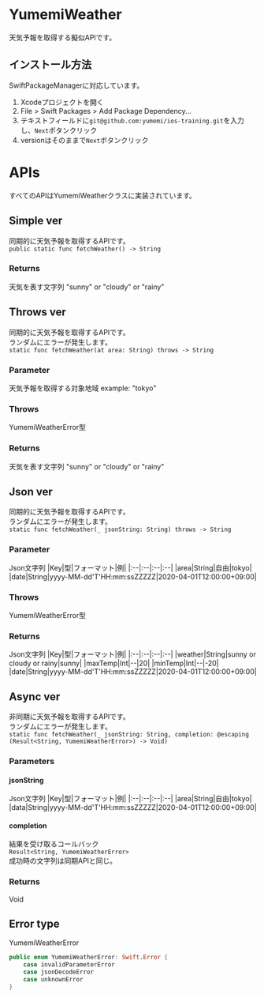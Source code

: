 # YumemiWeather
天気予報を取得する擬似APIです。

## インストール方法
SwiftPackageManagerに対応しています。

1. Xcodeプロジェクトを開く
1. File > Swift Packages > Add Package Dependency...
1. テキストフィールドに`git@github.com:yumemi/ios-training.git`を入力し、`Next`ボタンクリック
1. versionはそのままで`Next`ボタンクリック

# APIs

すべてのAPIはYumemiWeatherクラスに実装されています。

## Simple ver
同期的に天気予報を取得するAPIです。  
`public static func fetchWeather() -> String`

### Returns
天気を表す文字列 "sunny" or "cloudy" or "rainy"

## Throws ver
同期的に天気予報を取得するAPIです。  
ランダムにエラーが発生します。  
`static func fetchWeather(at area: String) throws -> String`

### Parameter
天気予報を取得する対象地域 example: "tokyo"

### Throws
YumemiWeatherError型

### Returns
天気を表す文字列 "sunny" or "cloudy" or "rainy"

## Json ver
同期的に天気予報を取得するAPIです。  
ランダムにエラーが発生します。  
`static func fetchWeather(_ jsonString: String) throws -> String`

### Parameter
Json文字列
|Key|型|フォーマット|例|
|:--|:--|:--|:--|
|area|String|自由|tokyo|
|date|String|yyyy-MM-dd'T'HH:mm:ssZZZZZ|2020-04-01T12:00:00+09:00|

### Throws
YumemiWeatherError型

### Returns
Json文字列
|Key|型|フォーマット|例|
|:--|:--|:--|:--|
|weather|String|sunny or cloudy or rainy|sunny|
|maxTemp|Int|--|20|
|minTemp|Int|--|-20|
|date|String|yyyy-MM-dd'T'HH:mm:ssZZZZZ|2020-04-01T12:00:00+09:00|

## Async ver
非同期に天気予報を取得するAPIです。  
ランダムにエラーが発生します。  
`static func fetchWeather(_ jsonString: String, completion: @escaping (Result<String, YumemiWeatherError>) -> Void)`

### Parameters
#### jsonString
Json文字列
|Key|型|フォーマット|例|
|:--|:--|:--|:--|
|area|String|自由|tokyo|
|data|String|yyyy-MM-dd'T'HH:mm:ssZZZZZ|2020-04-01T12:00:00+09:00|

#### completion
結果を受け取るコールバック  
`Result<String, YumemiWeatherError>`  
成功時の文字列は同期APIと同じ。

### Returns
Void

## Error type
YumemiWeatherError
```swift
public enum YumemiWeatherError: Swift.Error {
    case invalidParameterError
    case jsonDecodeError
    case unknownError
}
```